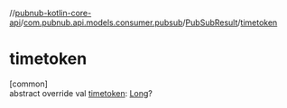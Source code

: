 //[pubnub-kotlin-core-api](../../../index.md)/[com.pubnub.api.models.consumer.pubsub](../index.md)/[PubSubResult](index.md)/[timetoken](timetoken.md)

# timetoken

[common]\
abstract override val [timetoken](timetoken.md): [Long](https://kotlinlang.org/api/core/kotlin-stdlib/kotlin/-long/index.html)?
